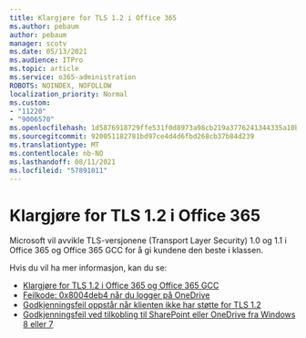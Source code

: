 ```yaml
---
title: Klargjøre for TLS 1.2 i Office 365
ms.author: pebaum
author: pebaum
manager: scotv
ms.date: 05/13/2021
ms.audience: ITPro
ms.topic: article
ms.service: o365-administration
ROBOTS: NOINDEX, NOFOLLOW
localization_priority: Normal
ms.custom:
- "11220"
- "9006570"
ms.openlocfilehash: 1d5876918729ffe531f0d8973a98cb219a3776241344335a10b4cde4d0775a99
ms.sourcegitcommit: 920051182781bd97ce4d4d6fbd268cb37b84d239
ms.translationtype: MT
ms.contentlocale: nb-NO
ms.lasthandoff: 08/11/2021
ms.locfileid: "57891011"
---
```

# <a name="preparing-for-tls-12-in-office-365"></a>Klargjøre for TLS 1.2 i Office 365

Microsoft vil avvikle TLS-versjonene (Transport Layer Security) 1.0 og 1.1 i Office 365 og Office 365 GCC for å gi kundene den beste i klassen. 

Hvis du vil ha mer informasjon, kan du se:

- [Klargjøre for TLS 1.2 i Office 365 og Office 365 GCC](https://docs.microsoft.com/microsoft-365/compliance/prepare-tls-1.2-in-office-365)
- [Feilkode: 0x8004deb4 når du logger på OneDrive](https://support.microsoft.com/office/error-code-0x8004deb4-when-signing-in-to-onedrive-e8a8d97c-a87e-4dda-a67e-bae4fef05dcb)
- [Godkjenningsfeil oppstår når klienten ikke har støtte for TLS 1.2](https://docs.microsoft.com/sharepoint/troubleshoot/administration/authentication-errors-tls12-support)
- [Godkjenningsfeil ved tilkobling til SharePoint eller OneDrive fra Windows 8 eller 7](https://docs.microsoft.com/sharepoint/troubleshoot/administration/authentication-errors-windows7)